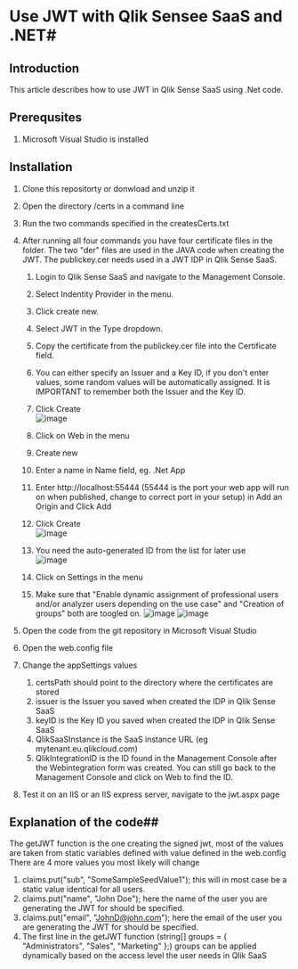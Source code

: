 ﻿# Use JWT with Qlik Sensee SaaS and .NET#

## Introduction ##
This article describes how to use JWT in Qlik Sense SaaS using .Net code.

## Prerequsites ##
1. Microsoft Visual Studio is installed 



## Installation ##
1. Clone this repositorty or donwload and unzip it
2. Open the directory <solutionDir>/certs in a command line
3. Run the two commands specified in the createsCerts.txt
4. After running all four commands you have four certificate files in the folder. The two "der" files are used in the JAVA code when creating the JWT. The publickey.cer needs used in a JWT IDP in Qlik Sense SaaS.
   1. Login to Qlik Sense SaaS and navigate to the Management Console.
   2. Select Indentity Provider in the menu.
   3. Click create new.
   4. Select JWT in the Type dropdown.
   5. Copy the certificate from the publickey.cer file into the Certificate field.
   6. You can either specify an Issuer and a Key ID, if you don't enter values, some random values will be automatically assigned. It is IMPORTANT to remember both the Issuer and the Key ID.
   7. Click Create <br>
   ![image](https://user-images.githubusercontent.com/6170297/169548503-30d14e7f-a1fa-4dc4-a70b-081ccdc0fa8f.png)

   8. Click on Web in the menu
   9.  Create new
   10. Enter a name in Name field, eg. .Net App
   11. Enter http://localhost:55444 (55444 is the port your web app will run on when published, change to correct port in your setup) in Add an Origin and Click Add
   12. Click Create <br>
   ![image](https://user-images.githubusercontent.com/6170297/169548961-575c5d2e-154e-4b61-acb3-44d4b5ab27c3.png)

   13. You need the auto-generated ID from the list for later use <br>
   ![image](https://user-images.githubusercontent.com/6170297/169549360-bc64b948-dafc-4272-aa04-5635a2b96468.png)

   14. Click on Settings in the menu
   15. Make sure that "Enable dynamic assignment of professional users and/or analyzer users depending on the use case" and "Creation of groups" both are toogled on.
   ![image](https://user-images.githubusercontent.com/6170297/169549600-d4337cc6-966d-48e4-9a3d-94f799903eb0.png) ![image](https://user-images.githubusercontent.com/6170297/169549817-d530945d-92fa-4b53-b929-65e207d7f6e2.png)


5. Open the code from the git repository in Microsoft Visual Studio
6. Open the web.config file
7. Change the appSettings values 
   1. certsPath should point to the directory where the certificates are stored
   2. issuer is the Issuer you saved when created the IDP in Qlik Sense SaaS
   3. keyID is the Key ID you saved when created the IDP in Qlik Sense SaaS
   4. QlikSaaSInstance is the SaaS instance URL (eg mytenant.eu.qlikcloud.com)
   5. QlikIntegrationID is the ID found in the Management Console after the Webintegration form was created. You can still go back to the Management Console and click on Web to find the ID.
8. Test it on an IIS or an IIS express server, navigate to the jwt.aspx page
## Explanation of the code##
The getJWT function is the one creating the signed jwt, most of the values are taken from static variables defined with value defined in the web.config <br>
There are 4 more values you most likely will change<br>
1. claims.put("sub", "SomeSampleSeedValue1"); this will in most case be a static value identical for all users.
2. claims.put("name", "John Doe"); here the name of the user you are generating the JWT for should be specified.
3. claims.put("email", "JohnD@john.com"); here the email of the user you are generating the JWT for should be specified.
4. The first line in the getJWT function (string[] groups = { "Administrators", "Sales", "Marketing" };) groups can be applied dynamically based on the access level the user needs in Qlik SaaS
